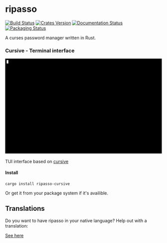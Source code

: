 # ripasso
[![Build Status](https://github.com/cortex/ripasso/actions/workflows/rust.yml/badge.svg)](https://github.com/cortex/ripasso/actions/workflows/rust.yml)
[![Crates Version](https://img.shields.io/crates/v/ripasso-cursive.svg)](https://crates.io/crates/ripasso)
[![Documentation Status](https://docs.rs/ripasso/badge.svg)](https://docs.rs/ripasso/)
[![Packaging Status](https://repology.org/badge/tiny-repos/ripasso-cursive.svg)](https://repology.org/project/ripasso-cursive/versions)

A curses password manager written in Rust.

### Cursive - Terminal interface
![Screenshot of ripasso-cursive](doc/ripasso-cursive-animated.gif)

TUI interface based on [cursive](https://github.com/gyscos/Cursive)

#### Install
```
cargo install ripasso-cursive
```

Or get it from your package system if it's availible.

## Translations

Do you want to have ripasso in your native language? Help out with a translation:

[See here](https://github.com/cortex/ripasso/blob/master/TRANSLATIONS.md)
